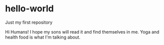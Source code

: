 # hello-world
Just my first repository

Hi Humans!
I hope my sons will read it and find themselves in me.
Yoga and health food is what I'm talking about.
